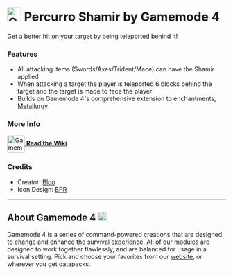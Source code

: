 # <img src="https://raw.githubusercontent.com/Gamemode4Dev/GM4_Datapacks/master/base/images/gm4_logo.png" alt="GM4 Logo" width="32" /> Percurro Shamir by Gamemode 4<!--$pmc:delete-->

Get a better hit on your target by being teleported behind it!<!--$pmc:headerSize-->

### Features
- All attacking items (Swords/Axes/Trident/Mace) can have the Shamir applied
- When attacking a target the player is teleported 6 blocks behind the target and the target is made to face the player
- Builds on Gamemode 4's comprehensive extension to enchantments, [Metallurgy](https://gm4.co/modules/metallurgy)<!--$dynamicLink:gm4_metallurgy-->

### More Info
[<img src="https://raw.githubusercontent.com/Gamemode4Dev/GM4_Datapacks/master/base/images/gm4_wiki_logo.png" alt="Gamemode 4 Wiki Logo" width="40" align="center"/> **Read the Wiki**](https://wiki.gm4.co/wiki/Metallurgy/Percurro_Shamir)

### Credits
- Creator: [Bloo](https://bsky.app/profile/bloo.boo)
- Icon Design: [BPR](https://bsky.app/profile/bpr02.com)

---
## About Gamemode 4 <img src="https://raw.githubusercontent.com/Gamemode4Dev/GM4_Datapacks/master/base/images/gm4_logo.png" alt="Gamemode 4 Logo" width="20"/>
Gamemode 4 is a series of command-powered creations that are designed to change and enhance the survival experience. All of our modules are designed to work together flawlessly, and are balanced for usage in a survival setting. Pick and choose your favorites from our [website](https://gm4.co), or wherever you get datapacks.